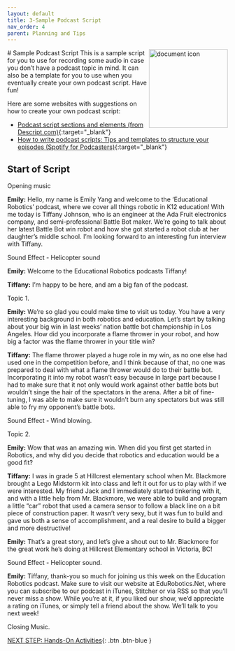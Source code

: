 ```yaml
---
layout: default
title: 3-Sample Podcast Script
nav_order: 4
parent: Planning and Tips
---
```

<img src="images/podcast-sample.png" style="float:right;width:180px;" alt="document icon">
# Sample Podcast Script
This is a sample script for you to use for recording some audio in case you don’t have a podcast topic in mind. It can also be a template for you to use when you eventually create your own podcast script. Have fun!

Here are some websites with suggestions on how to create your own podcast script:
- [Podcast script sections and elements (from Descript.com)](https://www.descript.com/blog/article/podcast-script){:target="_blank"}
- [How to write podcast
scripts: Tips and templates
to structure your episodes (Spotify for Podcasters)](https://podcasters.spotify.com/resources/learn/create/how-to-write-podcast-scripts){:target="_blank"}

## Start of Script <br>
Opening music <br>

**Emily:** Hello, my name is Emily Yang and welcome to the ‘Educational Robotics’ podcast, where we cover all things robotic in K12 education! With me today is Tiffany Johnson, who is an engineer at the Ada Fruit electronics company, and semi-professional Battle Bot maker. We’re going to talk about her latest Battle Bot win robot and how she got started a robot club at her daughter’s middle school. I’m looking forward to an interesting fun interview with Tiffany.<br>

Sound Effect - Helicopter sound <br>

**Emily:** Welcome to the Educational Robotics podcasts Tiffany!<br>

**Tiffany:** I’m happy to be here, and am a big fan of the podcast.<br>

Topic 1.<br>

**Emily:** We’re so glad you could make time to visit us today. You have a very interesting background in both robotics and education. Let’s start by talking about your big win in last weeks’ nation battle bot championship in Los Angeles. How did you incorporate a flame thrower in your robot, and how big a factor was the flame thrower in your title win?<br>

**Tiffany:** The flame thrower played a huge role in my win, as no one else had used one in the competition before, and I think because of that, no one was prepared to deal with what a flame thrower would do to their battle bot. Incorporating it into my robot wasn’t easy because in large part because I had to make sure that it not only would work against other battle bots but wouldn’t singe the hair of the spectators in the arena. After a bit of fine-tuning, I was able to make sure it wouldn’t burn any spectators but was still able to fry my opponent’s battle bots.<br>

Sound Effect - Wind blowing.<br>

Topic 2.<br>

**Emily:** Wow that was an amazing win. When did you first get started in Robotics, and why did you decide that robotics and education would be a good fit?<br>

**Tiffany:**  I was in grade 5 at Hillcrest elementary school when Mr. Blackmore brought a Lego Midstorm kit into class and left it out for us to play with if we were interested. My friend Jack and I immediately started tinkering with it, and with a little help from Mr. Blackmore, we were able to build and program a little “car” robot that used a camera sensor to follow a black line on a bit piece of construction paper. It wasn’t very sexy, but it was fun to build and gave us both a sense of accomplishment, and a real desire to build a bigger and more destructive!<br>

**Emily:** That’s a great story, and let’s give a shout out to Mr. Blackmore for the great work he’s doing at Hillcrest Elementary school in Victoria, BC!<br>

Sound Effect - Helicopter sound.<br>

**Emily:** Tiffany, thank-you so much for joining us this week on the Education Robotics podcast. Make sure to visit our website at EduRobotics.Net, where you can subscribe to our podcast in iTunes, Stitcher or via RSS so that you’ll never miss a show. While you’re at it, if you liked our show, we’d appreciate a rating on iTunes, or simply tell a friend about the show. We’ll talk to you next week!<br>

Closing Music.<br>

[NEXT STEP: Hands-On Activities](activities-intro.html){: .btn .btn-blue }
